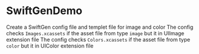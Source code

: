 # SwiftGenDemo
Create a SwiftGen config file and templet file for image and color
  The config checks `Images.xcassets` if the asset file from type `image` but it in UIImage extension file
  The config checks `Colors.xcassets` if the asset file from type `color` but it in UIColor extension file
